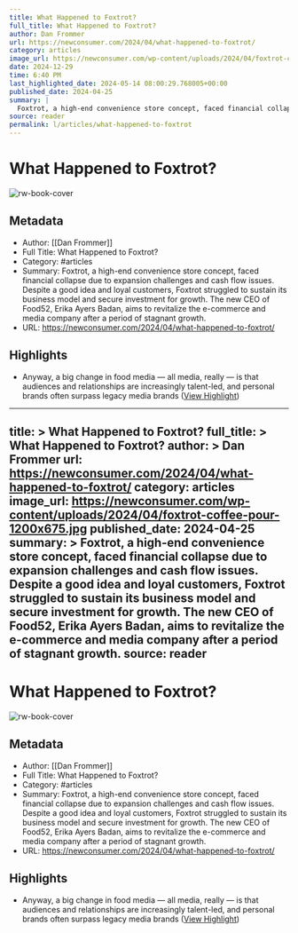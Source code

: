 ```yaml
---
title: What Happened to Foxtrot?
full_title: What Happened to Foxtrot?
author: Dan Frommer
url: https://newconsumer.com/2024/04/what-happened-to-foxtrot/
category: articles
image_url: https://newconsumer.com/wp-content/uploads/2024/04/foxtrot-coffee-pour-1200x675.jpg
date: 2024-12-29
time: 6:40 PM
last_highlighted_date: 2024-05-14 08:00:29.768005+00:00
published_date: 2024-04-25
summary: |
  Foxtrot, a high-end convenience store concept, faced financial collapse due to expansion challenges and cash flow issues. Despite a good idea and loyal customers, Foxtrot struggled to sustain its business model and secure investment for growth. The new CEO of Food52, Erika Ayers Badan, aims to revitalize the e-commerce and media company after a period of stagnant growth.
source: reader
permalink: l/articles/what-happened-to-foxtrot
---
```

# What Happened to Foxtrot?

![rw-book-cover](https://newconsumer.com/wp-content/uploads/2024/04/foxtrot-coffee-pour-1200x675.jpg)

## Metadata
- Author: [[Dan Frommer]]
- Full Title: What Happened to Foxtrot?
- Category: #articles
- Summary: Foxtrot, a high-end convenience store concept, faced financial collapse due to expansion challenges and cash flow issues. Despite a good idea and loyal customers, Foxtrot struggled to sustain its business model and secure investment for growth. The new CEO of Food52, Erika Ayers Badan, aims to revitalize the e-commerce and media company after a period of stagnant growth.
- URL: https://newconsumer.com/2024/04/what-happened-to-foxtrot/

## Highlights
- Anyway, a big change in food media — all media, really — is that audiences and relationships are increasingly talent-led, and personal brands often surpass legacy media brands ([View Highlight](https://read.readwise.io/read/01hxv1w0mt3eag092ppt243e29))


---
title: >
  What Happened to Foxtrot?
full_title: >
  What Happened to Foxtrot?
author: >
  Dan Frommer
url: https://newconsumer.com/2024/04/what-happened-to-foxtrot/
category: articles
image_url: https://newconsumer.com/wp-content/uploads/2024/04/foxtrot-coffee-pour-1200x675.jpg
published_date: 2024-04-25
summary: >
  Foxtrot, a high-end convenience store concept, faced financial collapse due to expansion challenges and cash flow issues. Despite a good idea and loyal customers, Foxtrot struggled to sustain its business model and secure investment for growth. The new CEO of Food52, Erika Ayers Badan, aims to revitalize the e-commerce and media company after a period of stagnant growth.
source: reader
---
# What Happened to Foxtrot?

![rw-book-cover](https://newconsumer.com/wp-content/uploads/2024/04/foxtrot-coffee-pour-1200x675.jpg)

## Metadata
- Author: [[Dan Frommer]]
- Full Title: What Happened to Foxtrot?
- Category: #articles
- Summary: Foxtrot, a high-end convenience store concept, faced financial collapse due to expansion challenges and cash flow issues. Despite a good idea and loyal customers, Foxtrot struggled to sustain its business model and secure investment for growth. The new CEO of Food52, Erika Ayers Badan, aims to revitalize the e-commerce and media company after a period of stagnant growth.
- URL: https://newconsumer.com/2024/04/what-happened-to-foxtrot/

## Highlights
- Anyway, a big change in food media — all media, really — is that audiences and relationships are increasingly talent-led, and personal brands often surpass legacy media brands ([View Highlight](https://read.readwise.io/read/01hxv1w0mt3eag092ppt243e29))


